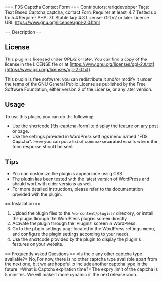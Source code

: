 === FDS Captcha Contact Form ===
Contributors: tariqdeveloper
Tags: Text Based Captcha,captcha, contact Form
Requires at least: 4.7
Tested up to: 5.4
Requires PHP: 7.0
Stable tag: 4.3
License: GPLv2 or later
License URI: https://www.gnu.org/licenses/gpl-2.0.html

== Description ==
## License

This plugin is licensed under GPLv2 or later. You can find a copy of the license in the LICENSE file or at [https://www.gnu.org/licenses/gpl-2.0.txt](https://www.gnu.org/licenses/gpl-2.0.txt)

This plugin is free software: you can redistribute it and/or modify it under the terms of the GNU General Public License as published by the Free Software Foundation, either version 2 of the License, or any later version.


## Usage

To use this plugin, you can do the following:
- Use the shortcode [fds-captcha-form] to display the feature on any post or page.
- Use the settings provided in WordPress settings menu named \"FDS Captcha\". Here you can put a list of comma-separated emails where the form response should be sent.

## Tips

- You can customize the plugin\'s appearance using CSS.
- The plugin has been tested with the latest version of WordPress and should work with older versions as well.
- For more detailed instructions, please refer to the documentation provided with the plugin.


== Installation ==

1. Upload the plugin files to the `/wp-content/plugins/` directory, or install the plugin through the WordPress plugins screen directly.
2. Activate the plugin through the \'Plugins\' screen in WordPress.
3. Go to the plugin settings page located in the WordPress settings menu, and configure the plugin settings according to your needs.
4. Use the shortcode provided by the plugin to display the plugin\'s features on your website.

== Frequently Asked Questions ==
=Is there any other captcha type available?=
No, For now, there is no other captcha type available apart from the next one, but we are hopeful to include another captcha type in the future.
=What is Captcha expiration time?=
The expiry limit of the captcha is 5 minutes. We will make it more dynamic in the next release soon. 
